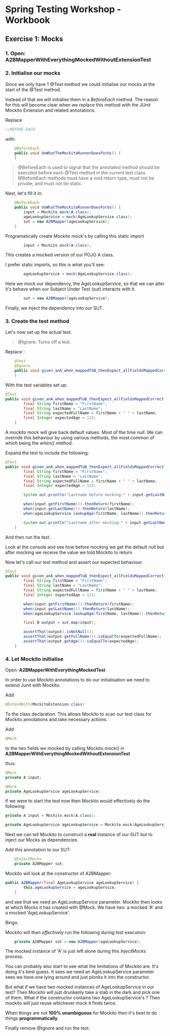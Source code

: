 # Spring Testing Workshop - Workbook


## Exercise 1: Mocks

### 1. Open: A2BMapperWithEverythingMockedWithoutExtensionTest


### 2. Initialise our mocks

Since we only have 1 @Test method we could initialise our mocks at the start of the @Test method.

Instead of that we will initialise them in a _BeforeEach_ method.
The reason for this will become clear when we replace this method with the JUnit Mockito Extension
and related annotations.

Replace
  
```java
//BEFORE-EACH
```
  
with: 
```java
    @BeforeEach
    public void doWhatTheMockitoRunnerDoesForUs() {
    }
```

>@BeforeEach is used to signal that the annotated method should be executed before each @Test method in the current test class.
> @BeforeEach methods must have a void return type, must not be private, and must not be static. 

Next, let's fill it in:

```java
    @BeforeEach
    public void doWhatTheMockitoRunnerDoesForUs() {
        input = Mockito.mock(A.class);
        ageLookupService = mock(AgeLookupService.class);
        sut = new A2BMapper(ageLookupService);
    }
```

Programatically create Mockito mock's by calling this static import
```java
        input = Mockito.mock(A.class);
```
This creates a mocked version of our POJO A class.

I prefer static imports, so this is what you'll see:
```java
        ageLookupService = mock(AgeLookupService.class);
```
Here we mock our dependency, the AgeLookupService, so that we can alter it's behave when our Subject Under Test (sut) interacts with it.

```java
        sut = new A2BMapper(ageLookupService);
```
Finally, we inject the dependency into our SUT.

### 3. Create the test method 

Let's now set up the actual test.

> @Ignore: Turns off a test.

Replace :
```java
    @Test
    @Ignore
    public void given_anA_when_mappedToB_thenExpect_allFieldsMappedCorrectly() {
    }
```

With the test variables set up:
```java
@Test
public void given_anA_when_mappedToB_thenExpect_allFieldsMappedCorrectly() {
        final String firstName = "FirstName";
        final String lastName = "LastName";
        final String expectedFullName = firstName + " " + lastName;
        final Integer expectedAge = 123;
    }
```

A mockito mock will give back default values. Most of the time _null_.
We can override this behaviour by using various methods, the most common of which being
the _when()_ method.

Expand the test to include the following:
```java
@Test
public void given_anA_when_mappedToB_thenExpect_allFieldsMappedCorrectly() {
        final String firstName = "FirstName";
        final String lastName = "LastName";
        final String expectedFullName = firstName + " " + lastName;
        final Integer expectedAge = 123;

        System.out.println("Lastname before mocking:" + input.getLastName());

        when(input.getFirstName()).thenReturn(firstName);
        when(input.getLastName()).thenReturn(lastName);
        when(ageLookupService.lookupAge(firstName, lastName)).thenReturn(expectedAge);

        System.out.println("Lastname after mocking:" + input.getLastName());
    }
```
And then run the test.

Look at the console and see how before mocking we get the default null but after mocking
we receive the value we told Mockito to return.

Now let's call our test method and assert our expected behaviour.

```java
@Test
public void given_anA_when_mappedToB_thenExpect_allFieldsMappedCorrectly() {
        final String firstName = "FirstName";
        final String lastName = "LastName";
        final String expectedFullName = firstName + " " + lastName;
        final Integer expectedAge = 123;

        when(input.getFirstName()).thenReturn(firstName);
        when(input.getLastName()).thenReturn(lastName);
        when(ageLookupService.lookupAge(firstName, lastName)).thenReturn(expectedAge);

        final B output = sut.map(input);

        assertThat(output).isNotNull();
        assertThat(output.getFullName()).isEqualTo(expectedFullName);
        assertThat(output.getAge()).isEqualTo(expectedAge);
    }
```

### 4. Let Mockito initialise

Open: **A2BMapperWithEverythingMockedTest**

In order to use Mockito annotations to do our initialisation we need to extend Junit with Mockito.

Add
```java
@ExtendWith(MockitoExtension.class)
``` 
To the class declaration. This allows Mockito to scan our test class for Mockito annotations and take necessary actions.

Add
```java
@Mock
``` 
to the two fields we mocked by calling Mockito.mock() in **A2BMapperWithEverythingMockedWithoutExtensionTest**

thus:
```java
@Mock
private A input;

@Mock
private AgeLookupService ageLookupService;
```

If we were to start the test now then Mockito would effectively do the following:
```java
private A input = Mockito.mock(A.class);

private AgeLookupService ageLookupService = Mockito.mock(AgeLookupService.class );
```

Next we can tell Mockito to construct a **real** instance of our SUT but to inject our Mocks as dependencies.

Add this annotation to our SUT:
```java
    @InjectMocks
    private A2BMapper sut;
```

Mockito will look at the constructor of A2BMapper:
```java
public A2BMapper(final AgeLookupService ageLookupService) {
        this.ageLookupService = ageLookupService;
    }
```
and see that we need an AgeLookupService parameter. 
Mockito then looks at which Mocks it has created with @Mock.
We have two: a mocked 'A' and a mocked 'AgeLookupService'.

Bingo.

Mockito will then _effectively_ run the following during test execution:
```java
    private A2BMapper sut = new A2BMapper(ageLookupService);
```

The mocked instance of 'A' is just left alone during this _InjectMocks_ process.

You can probably also start to see what the limitations of Mockito are. It's doing it's best
guess. It sees we need an AgeLookupService parameter sees we have one lying around and just plonks it into the constructor.

But what if we have two mocked instances of AgeLookupService in our test? Then Mockito will just
drunkenly take a stab in the dark and pick one of them. What if the constructor contains two AgeLookupService's ? Then mockito will just reuse whichever mock it finds twice.

When things are not **100% unambiguous** for Mockito then it's best to do things **programmatically**.


Finally remove @Ignore and run the test.